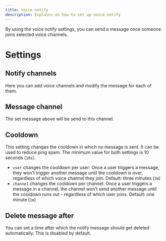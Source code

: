 ```yaml
---
title: Voice notify
description: Explains on how to set up voice notify
---
```


By using the voice notify settings, you can send a message once someone joins selected voice channels.

# Settings

## Notify channels
Here you can add voice channels and modify the message for each of them.

## Message channel
The set message above will be send to this channel.

## Cooldown
This setting changes the cooldown in which no message is sent. It can be used to reduce ping spam. The minimum value for both settings is 10 seconds (`10s`).

- `user` changes the cooldown per user: Once a user triggers a message, they won't trigger another message until the cooldown is over, regardless of which voice channel they join. Default: three minutes (`3m`)
- `channel` changes the cooldown per channel: Once a user triggers a message in a channel, the channel won't send another message until the cooldown runs out - regardless of which user joins. Default: one minute (`1m`)

## Delete message after
You can set a time after which the notify message should get deleted automatically. This is disabled by default.
